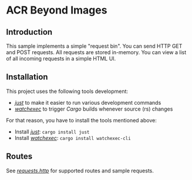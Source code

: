 # ACR Beyond Images

## Introduction

This sample implements a simple "request bin". You can send HTTP GET and POST requests.
All requests are stored in-memory. You can view a list of all incoming requests in a simple
HTML UI.

## Installation

This project uses the following tools  development:

* [*just*](https://github.com/casey/just) to make it easier to run various development commands
* [*watchexec*](https://github.com/casey/just) to trigger *Cargo* builds whenever source (rs) changes

For that reason, you have to install the tools mentioned above:

* Install [*just*](https://github.com/casey/just): `cargo install just`
* Install [*watchexec*](https://github.com/watchexec/watchexec): `cargo install watchexec-cli`

## Routes

See [*requests.http*](requests.http) for supported routes and sample requests.
